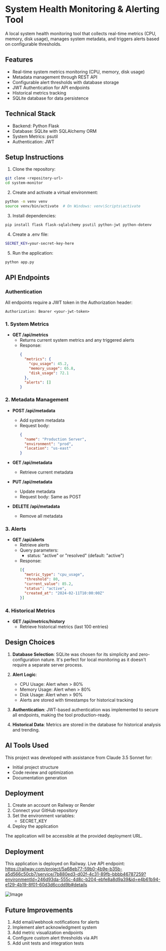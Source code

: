# System Health Monitoring & Alerting Tool

A local system health monitoring tool that collects real-time metrics (CPU, memory, disk usage), manages system metadata, and triggers alerts based on configurable thresholds.

## Features

- Real-time system metrics monitoring (CPU, memory, disk usage)
- Metadata management through REST API
- Configurable alert thresholds with database storage
- JWT Authentication for API endpoints
- Historical metrics tracking
- SQLite database for data persistence

## Technical Stack

- Backend: Python Flask
- Database: SQLite with SQLAlchemy ORM
- System Metrics: psutil
- Authentication: JWT

## Setup Instructions

1. Clone the repository:
```bash
git clone <repository-url>
cd system-monitor
```

2. Create and activate a virtual environment:
```bash
python -m venv venv
source venv/bin/activate  # On Windows: venv\Scripts\activate
```

3. Install dependencies:
```bash
pip install flask flask-sqlalchemy psutil python-jwt python-dotenv
```

4. Create a .env file:
```bash
SECRET_KEY=your-secret-key-here
```

5. Run the application:
```bash
python app.py
```

## API Endpoints

### Authentication
All endpoints require a JWT token in the Authorization header:
```
Authorization: Bearer <your-jwt-token>
```

### 1. System Metrics
- **GET /api/metrics**
  - Returns current system metrics and any triggered alerts
  - Response:
    ```json
    {
      "metrics": {
        "cpu_usage": 45.2,
        "memory_usage": 65.8,
        "disk_usage": 72.1
      },
      "alerts": []
    }
    ```

### 2. Metadata Management
- **POST /api/metadata**
  - Add system metadata
  - Request body:
    ```json
    {
      "name": "Production Server",
      "environment": "prod",
      "location": "us-east"
    }
    ```

- **GET /api/metadata**
  - Retrieve current metadata

- **PUT /api/metadata**
  - Update metadata
  - Request body: Same as POST

- **DELETE /api/metadata**
  - Remove all metadata

### 3. Alerts
- **GET /api/alerts**
  - Retrieve alerts
  - Query parameters:
    - status: "active" or "resolved" (default: "active")
  - Response:
    ```json
    [{
      "metric_type": "cpu_usage",
      "threshold": 80,
      "current_value": 85.2,
      "status": "active",
      "created_at": "2024-02-11T10:00:00Z"
    }]
    ```

### 4. Historical Metrics
- **GET /api/metrics/history**
  - Retrieve historical metrics (last 100 entries)

## Design Choices

1. **Database Selection**: SQLite was chosen for its simplicity and zero-configuration nature. It's perfect for local monitoring as it doesn't require a separate server process.

2. **Alert Logic**: 
   - CPU Usage: Alert when > 80%
   - Memory Usage: Alert when > 80%
   - Disk Usage: Alert when > 90%
   - Alerts are stored with timestamps for historical tracking

3. **Authentication**: JWT-based authentication was implemented to secure all endpoints, making the tool production-ready.

4. **Historical Data**: Metrics are stored in the database for historical analysis and trending.

## AI Tools Used

This project was developed with assistance from Claude 3.5 Sonnet for:
- Initial project structure
- Code review and optimization
- Documentation generation

## Deployment

1. Create an account on Railway or Render
2. Connect your GitHub repository
3. Set the environment variables:
   - SECRET_KEY
4. Deploy the application

The application will be accessible at the provided deployment URL.
## Deployment
This application is deployed on Railway. Live API endpoint: https://railway.com/project/5a68eb77-59b0-4b9e-b35b-a5d566c50cb7/service/7b880ed3-d02f-4c31-89fb-bbbb46787259?environmentId=246d93da-555c-4d8c-b204-ebfe8a8d9a39&id=e4b61b94-e129-4b19-8f01-60d3d6ccdd9b#details

![Image](https://github.com/user-attachments/assets/56da2679-a0d1-468b-ba95-8934faf0902f)
## Future Improvements

1. Add email/webhook notifications for alerts
2. Implement alert acknowledgment system
3. Add metric visualization endpoints
4. Configure custom alert thresholds via API
5. Add unit tests and integration tests

